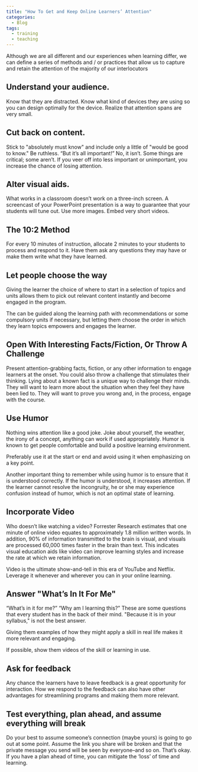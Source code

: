 ```yaml
---
title: "How To Get and Keep Online Learners’ Attention"
categories:
  - Blog
tags:
  - training
  - teaching
---
```


Although we are all different and our experiences when learning differ, we can define a series of methods and / or practices that allow us to capture and retain the attention of the majority of our interlocutors 

<h2>Understand your audience.</h2>

Know that they are distracted. Know what kind of devices they are using so you can design optimally for the device. Realize that attention spans are very small. 

<h2>Cut back on content.</h2>

Stick to "absolutely must know" and include only a little of "would be good to know." Be ruthless. “But it’s all important!” No, it isn’t. Some things are critical; some aren’t. If you veer off into less important or unimportant, you increase the chance of losing attention. 


<h2>Alter visual aids.</h2>

What works in a classroom doesn’t work on a three-inch screen. A screencast of your PowerPoint presentation is a way to guarantee that your students will tune out. Use more images. Embed very short videos. 

<h2>The 10:2 Method</h2>

For every 10 minutes of instruction, allocate 2 minutes to your students to process and respond to it. Have them ask any questions they may have or make them write what they have learned.

<h2>Let people choose the way</h2>

Giving the learner the choice of where to start in a selection of topics and units allows them to pick out relevant content instantly and become engaged in the program. 

The can be guided along the learning path with recommendations or some compulsory units if necessary, but letting them choose the order in which they learn topics empowers and engages the learner.

<h2>Open With Interesting Facts/Fiction, Or Throw A Challenge</h2>

Present attention-grabbing facts, fiction, or any other information to engage learners at the onset. You could also throw a challenge that stimulates their thinking. Lying about a known fact is a unique way to challenge their minds. They will want to learn more about the situation when they feel they have been lied to. They will want to prove you wrong and, in the process, engage with the course.


<h2>Use Humor</h2>

Nothing wins attention like a good joke. Joke about yourself, the weather, the irony of a concept, anything can work if used appropriately. Humor is known to get people comfortable and build a positive learning environment. 

Preferably use it at the start or end and avoid using it when emphasizing on a key point. 

Another important thing to remember while using humor is to ensure that it is understood correctly. If the humor is understood, it increases attention. If the learner cannot resolve the incongruity, he or she may experience confusion instead of humor, which is not an optimal state of learning. 

<h2>Incorporate Video</h2>

Who doesn’t like watching a video? Forrester Research estimates that one minute of online video equates to approximately 1.8 million written words. In addition, 90% of information transmitted to the brain is visual, and visuals are processed 60,000 times faster in the brain than text. This indicates visual education aids like video can improve learning styles and increase the rate at which we retain information.

Video is the ultimate show-and-tell in this era of YouTube and Netflix. Leverage it whenever and wherever you can in your online learning.

<h2>Answer "What’s In It For Me"</h2>

“What’s in it for me?” “Why am I learning this?” These are some questions that every student has in the back of their mind. "Because it is in your syllabus," is not the best answer. 

Giving them examples of how they might apply a skill in real life makes it more relevant and engaging. 

If possible, show them videos of the skill or learning in use.

<h2>Ask for feedback</h2>

Any chance the learners have to leave feedback is a great opportunity for interaction. How we respond to the feedback can also have other advantages for streamlining programs and making them more relevant.

<h2>Test everything, plan ahead, and assume everything will break</h2>

Do your best to assume someone’s connection (maybe yours) is going to go out at some point. Assume the link you share will be broken and that the private message you send will be seen by everyone–and so on. That’s okay. If you have a plan ahead of time, you can mitigate the ‘loss’ of time and learning.
